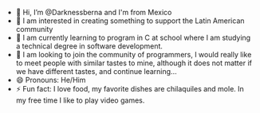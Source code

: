 - 👋 Hi, I’m @Darknessberna and I'm from Mexico 
- 👀 I am interested in creating something to support the Latin American community
- 🌱 I am currently learning to program in C at school where I am studying a technical degree in software development.
- 💞️ I am looking to join the community of programmers, I would really like to meet people with similar tastes to mine, although it does not matter if we have different tastes, and continue learning...
- 😄 Pronouns: He/Him
- ⚡ Fun fact: I love food, my favorite dishes are chilaquiles and mole. 
     In my free time I like to play video games.

<!---
Darknessberna/Darknessberna is a ✨ special ✨ repository because its `README.md` (this file) appears on your GitHub profile.
You can click the Preview link to take a look at your changes.
--->
